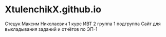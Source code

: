 # XtulenchikX.github.io
Стецук Максим Николаевич
1 курс ИВТ
2 группа 1 подгруппа
Сайт для выкладывания заданий и отчётов по ЭП-1
